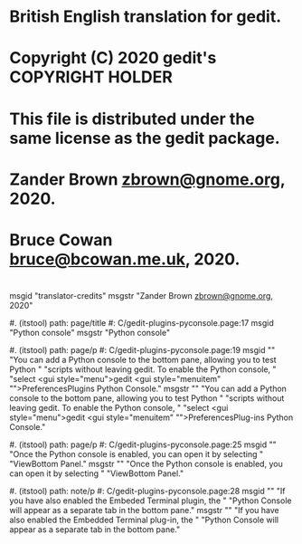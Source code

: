 # British English translation for gedit.
# Copyright (C) 2020 gedit's COPYRIGHT HOLDER
# This file is distributed under the same license as the gedit package.
# Zander Brown <zbrown@gnome.org>, 2020.
# Bruce Cowan <bruce@bcowan.me.uk>, 2020.
#
msgid "translator-credits"
msgstr "Zander Brown <zbrown@gnome.org>, 2020"

#. (itstool) path: page/title
#: C/gedit-plugins-pyconsole.page:17
msgid "Python console"
msgstr "Python console"

#. (itstool) path: page/p
#: C/gedit-plugins-pyconsole.page:19
msgid ""
"You can add a Python console to the bottom pane, allowing you to test Python "
"scripts without leaving <app>gedit</app>. To enable the Python console, "
"select <guiseq><gui style=\"menu\">gedit</gui> <gui style=\"menuitem"
"\">Preferences</gui><gui>Plugins</gui> <gui>Python Console</gui></guiseq>."
msgstr ""
"You can add a Python console to the bottom pane, allowing you to test Python "
"scripts without leaving <app>gedit</app>. To enable the Python console, "
"select <guiseq><gui style=\"menu\">gedit</gui> <gui style=\"menuitem"
"\">Preferences</gui><gui>Plug-ins</gui> <gui>Python Console</gui></guiseq>."

#. (itstool) path: page/p
#: C/gedit-plugins-pyconsole.page:25
msgid ""
"Once the Python console is enabled, you can open it by selecting "
"<guiseq><gui>View</gui><gui>Bottom Panel</gui></guiseq>."
msgstr ""
"Once the Python console is enabled, you can open it by selecting "
"<guiseq><gui>View</gui><gui>Bottom Panel</gui></guiseq>."

#. (itstool) path: note/p
#: C/gedit-plugins-pyconsole.page:28
msgid ""
"If you have also enabled the <gui>Embeded Terminal</gui> plugin, the "
"<gui>Python Console</gui> will appear as a separate tab in the bottom pane."
msgstr ""
"If you have also enabled the <gui>Embedded Terminal</gui> plug-in, the "
"<gui>Python Console</gui> will appear as a separate tab in the bottom pane."
